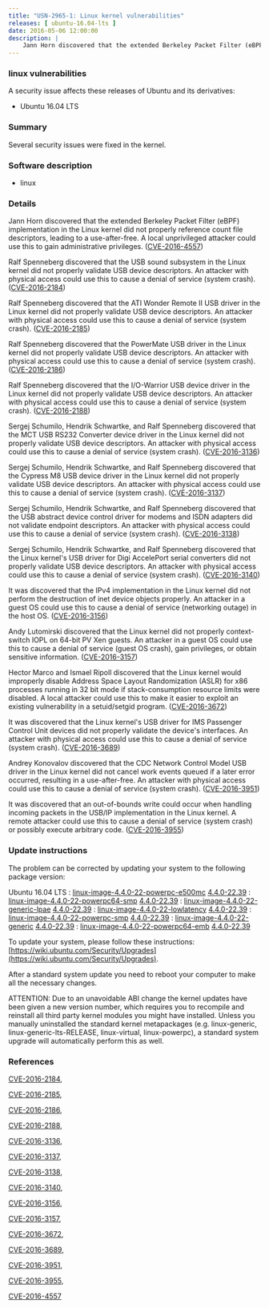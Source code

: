 ```yaml
---
title: "USN-2965-1: Linux kernel vulnerabilities"
releases: [ ubuntu-16.04-lts ]
date: 2016-05-06 12:00:00
description: |
    Jann Horn discovered that the extended Berkeley Packet Filter (eBPF) implementation in the Linux kernel did not properly reference count file descriptors, leading to a use-after-free. A local unprivileged attacker could use this to gain administrative privileges. ([CVE-2016-4557](http://people.ubuntu.com/~ubuntu-security/cve/CVE-2016-4557))
--- 
```

 
### linux vulnerabilities

A security issue affects these releases of Ubuntu and its derivatives:

* Ubuntu 16.04 LTS

### Summary

Several security issues were fixed in the kernel. 

### Software description

* linux 

### Details

Jann Horn discovered that the extended Berkeley Packet Filter (eBPF) implementation in the Linux kernel did not properly reference count file descriptors, leading to a use-after-free. A local unprivileged attacker could use this to gain administrative privileges. ([CVE-2016-4557](http://people.ubuntu.com/~ubuntu-security/cve/CVE-2016-4557))

Ralf Spenneberg discovered that the USB sound subsystem in the Linux kernel did not properly validate USB device descriptors. An attacker with physical access could use this to cause a denial of service (system crash). ([CVE-2016-2184](http://people.ubuntu.com/~ubuntu-security/cve/CVE-2016-2184))

Ralf Spenneberg discovered that the ATI Wonder Remote II USB driver in the Linux kernel did not properly validate USB device descriptors. An attacker with physical access could use this to cause a denial of service (system crash). ([CVE-2016-2185](http://people.ubuntu.com/~ubuntu-security/cve/CVE-2016-2185))

Ralf Spenneberg discovered that the PowerMate USB driver in the Linux kernel did not properly validate USB device descriptors. An attacker with physical access could use this to cause a denial of service (system crash). ([CVE-2016-2186](http://people.ubuntu.com/~ubuntu-security/cve/CVE-2016-2186))

Ralf Spenneberg discovered that the I/O-Warrior USB device driver in the Linux kernel did not properly validate USB device descriptors. An attacker with physical access could use this to cause a denial of service (system crash). ([CVE-2016-2188](http://people.ubuntu.com/~ubuntu-security/cve/CVE-2016-2188))

Sergej Schumilo, Hendrik Schwartke, and Ralf Spenneberg discovered that the MCT USB RS232 Converter device driver in the Linux kernel did not properly validate USB device descriptors. An attacker with physical access could use this to cause a denial of service (system crash). ([CVE-2016-3136](http://people.ubuntu.com/~ubuntu-security/cve/CVE-2016-3136))

Sergej Schumilo, Hendrik Schwartke, and Ralf Spenneberg discovered that the Cypress M8 USB device driver in the Linux kernel did not properly validate USB device descriptors. An attacker with physical access could use this to cause a denial of service (system crash). ([CVE-2016-3137](http://people.ubuntu.com/~ubuntu-security/cve/CVE-2016-3137))

Sergej Schumilo, Hendrik Schwartke, and Ralf Spenneberg discovered that the USB abstract device control driver for modems and ISDN adapters did not validate endpoint descriptors. An attacker with physical access could use this to cause a denial of service (system crash). ([CVE-2016-3138](http://people.ubuntu.com/~ubuntu-security/cve/CVE-2016-3138))

Sergej Schumilo, Hendrik Schwartke, and Ralf Spenneberg discovered that the Linux kernel&#39;s USB driver for Digi AccelePort serial converters did not properly validate USB device descriptors. An attacker with physical access could use this to cause a denial of service (system crash). ([CVE-2016-3140](http://people.ubuntu.com/~ubuntu-security/cve/CVE-2016-3140))

It was discovered that the IPv4 implementation in the Linux kernel did not perform the destruction of inet device objects properly. An attacker in a guest OS could use this to cause a denial of service (networking outage) in the host OS. ([CVE-2016-3156](http://people.ubuntu.com/~ubuntu-security/cve/CVE-2016-3156))

Andy Lutomirski discovered that the Linux kernel did not properly context- switch IOPL on 64-bit PV Xen guests. An attacker in a guest OS could use this to cause a denial of service (guest OS crash), gain privileges, or obtain sensitive information. ([CVE-2016-3157](http://people.ubuntu.com/~ubuntu-security/cve/CVE-2016-3157))

Hector Marco and Ismael Ripoll discovered that the Linux kernel would improperly disable Address Space Layout Randomization (ASLR) for x86 processes running in 32 bit mode if stack-consumption resource limits were disabled. A local attacker could use this to make it easier to exploit an existing vulnerability in a setuid/setgid program. ([CVE-2016-3672](http://people.ubuntu.com/~ubuntu-security/cve/CVE-2016-3672))

It was discovered that the Linux kernel&#39;s USB driver for IMS Passenger Control Unit devices did not properly validate the device&#39;s interfaces. An attacker with physical access could use this to cause a denial of service (system crash). ([CVE-2016-3689](http://people.ubuntu.com/~ubuntu-security/cve/CVE-2016-3689))

Andrey Konovalov discovered that the CDC Network Control Model USB driver in the Linux kernel did not cancel work events queued if a later error occurred, resulting in a use-after-free. An attacker with physical access could use this to cause a denial of service (system crash). ([CVE-2016-3951](http://people.ubuntu.com/~ubuntu-security/cve/CVE-2016-3951))

It was discovered that an out-of-bounds write could occur when handling incoming packets in the USB/IP implementation in the Linux kernel. A remote attacker could use this to cause a denial of service (system crash) or possibly execute arbitrary code. ([CVE-2016-3955](http://people.ubuntu.com/~ubuntu-security/cve/CVE-2016-3955)) 

### Update instructions

The problem can be corrected by updating your system to the following package version:

Ubuntu 16.04 LTS
 : [linux-image-4.4.0-22-powerpc-e500mc](https://launchpad.net/ubuntu/+source/linux) <span> [4.4.0-22.39](https://launchpad.net/ubuntu/+source/linux/4.4.0-22.39) </span> 
 : [linux-image-4.4.0-22-powerpc64-smp](https://launchpad.net/ubuntu/+source/linux) <span> [4.4.0-22.39](https://launchpad.net/ubuntu/+source/linux/4.4.0-22.39) </span> 
 : [linux-image-4.4.0-22-generic-lpae](https://launchpad.net/ubuntu/+source/linux) <span> [4.4.0-22.39](https://launchpad.net/ubuntu/+source/linux/4.4.0-22.39) </span> 
 : [linux-image-4.4.0-22-lowlatency](https://launchpad.net/ubuntu/+source/linux) <span> [4.4.0-22.39](https://launchpad.net/ubuntu/+source/linux/4.4.0-22.39) </span> 
 : [linux-image-4.4.0-22-powerpc-smp](https://launchpad.net/ubuntu/+source/linux) <span> [4.4.0-22.39](https://launchpad.net/ubuntu/+source/linux/4.4.0-22.39) </span> 
 : [linux-image-4.4.0-22-generic](https://launchpad.net/ubuntu/+source/linux) <span> [4.4.0-22.39](https://launchpad.net/ubuntu/+source/linux/4.4.0-22.39) </span> 
 : [linux-image-4.4.0-22-powerpc64-emb](https://launchpad.net/ubuntu/+source/linux) <span> [4.4.0-22.39](https://launchpad.net/ubuntu/+source/linux/4.4.0-22.39) </span> 

To update your system, please follow these instructions: [https://wiki.ubuntu.com/Security/Upgrades](https://wiki.ubuntu.com/Security/Upgrades).

After a standard system update you need to reboot your computer to make all the necessary changes.

ATTENTION: Due to an unavoidable ABI change the kernel updates have been given a new version number, which requires you to recompile and reinstall all third party kernel modules you might have installed. Unless you manually uninstalled the standard kernel metapackages (e.g. linux-generic, linux-generic-lts-RELEASE, linux-virtual, linux-powerpc), a standard system upgrade will automatically perform this as well. 

### References

 [CVE-2016-2184](http://people.ubuntu.com/~ubuntu-security/cve/CVE-2016-2184), 

 [CVE-2016-2185](http://people.ubuntu.com/~ubuntu-security/cve/CVE-2016-2185), 

 [CVE-2016-2186](http://people.ubuntu.com/~ubuntu-security/cve/CVE-2016-2186), 

 [CVE-2016-2188](http://people.ubuntu.com/~ubuntu-security/cve/CVE-2016-2188), 

 [CVE-2016-3136](http://people.ubuntu.com/~ubuntu-security/cve/CVE-2016-3136), 

 [CVE-2016-3137](http://people.ubuntu.com/~ubuntu-security/cve/CVE-2016-3137), 

 [CVE-2016-3138](http://people.ubuntu.com/~ubuntu-security/cve/CVE-2016-3138), 

 [CVE-2016-3140](http://people.ubuntu.com/~ubuntu-security/cve/CVE-2016-3140), 

 [CVE-2016-3156](http://people.ubuntu.com/~ubuntu-security/cve/CVE-2016-3156), 

 [CVE-2016-3157](http://people.ubuntu.com/~ubuntu-security/cve/CVE-2016-3157), 

 [CVE-2016-3672](http://people.ubuntu.com/~ubuntu-security/cve/CVE-2016-3672), 

 [CVE-2016-3689](http://people.ubuntu.com/~ubuntu-security/cve/CVE-2016-3689), 

 [CVE-2016-3951](http://people.ubuntu.com/~ubuntu-security/cve/CVE-2016-3951), 

 [CVE-2016-3955](http://people.ubuntu.com/~ubuntu-security/cve/CVE-2016-3955), 

 [CVE-2016-4557](http://people.ubuntu.com/~ubuntu-security/cve/CVE-2016-4557)
 
